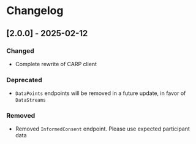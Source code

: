 # Changelog

## [2.0.0] - 2025-02-12

### Changed

- Complete rewrite of CARP client

### Deprecated

- `DataPoints` endpoints will be removed in a future update, in favor of `DataStreams`

### Removed

- Removed `InformedConsent` endpoint. Please use expected participant data